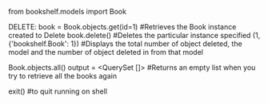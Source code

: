 from bookshelf.models import Book


DELETE:
book = Book.objects.get(id=1)		#Retrieves the Book instance created to Delete
book.delete()				#Deletes the particular instance specified
(1, {'bookshelf.Book': 1})		#Displays the total number of object deleted, the model and the number of object deleted in from that model

Book.objects.all()
output = <QuerySet []>			#Returns an empty list when you try to retrieve all the books again

exit()      #to quit running on shell